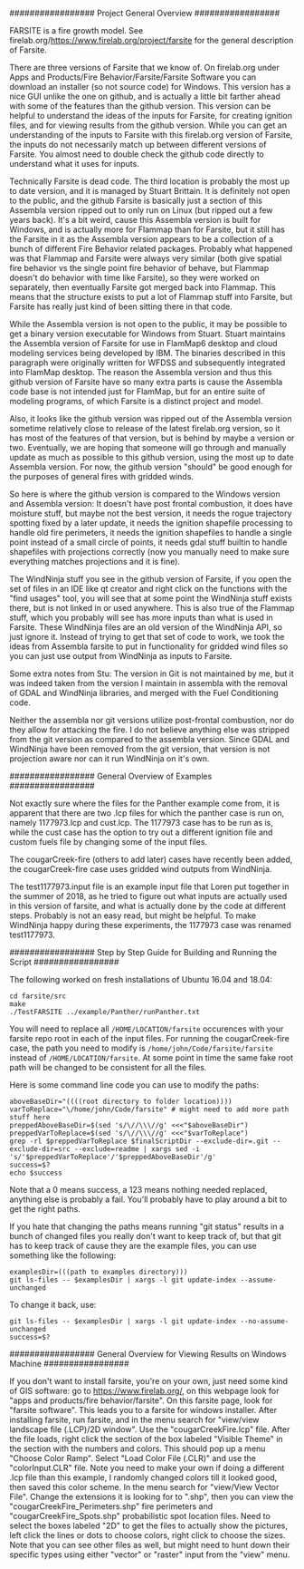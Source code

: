 

#################  Project General Overview  #################

FARSITE is a fire growth model. See firelab.org/https://www.firelab.org/project/farsite for the general description of Farsite.

There are three versions of Farsite that we know of. On firelab.org under Apps and Products/Fire Behavior/Farsite/Farsite Software you can download an installer (so not source code) for Windows. This version has a nice GUI unlike the one on github, and is actually a little bit farther ahead with some of the features than the github version. This version can be helpful to understand the ideas of the inputs for Farsite, for creating ignition files, and for viewing results from the github version. While you can get an understanding of the inputs to Farsite with this firelab.org version of Farsite, the inputs do not necessarily match up between different versions of Farsite. You almost need to double check the github code directly to understand what it uses for inputs.

Technically Farsite is dead code. The third location is probably the most up to date version, and it is managed by Stuart Brittain. It is definitely not open to the public, and the github Farsite is basically just a section of this Assembla version ripped out to only run on Linux (but ripped out a few years back). It's a bit weird, cause this Assembla version is built for Windows, and is actually more for Flammap than for Farsite, but it still has the Farsite in it as the Assembla version appears to be a collection of a bunch of different Fire Behavior related packages. Probably what happened was that Flammap and Farsite were always very similar (both give spatial fire behavior vs the single point fire behavior of behave, but Flammap doesn't do behavior with time like Farsite), so they were worked on separately, then eventually Farsite got merged back into Flammap. This means that the structure exists to put a lot of Flammap stuff into Farsite, but Farsite has really just kind of been sitting there in that code.

While the Assembla version is not open to the public, it may be possible to get a binary version executable for Windows from Stuart. Stuart maintains the Assembla version of Farsite for use in FlamMap6 desktop and cloud modeling services being developed by IBM. The binaries described in this paragraph were originally written for WFDSS and subsequently integrated into FlamMap desktop. The reason the Assembla version and thus this github version of Farsite have so many extra parts is cause the Assembla code base is not intended just for FlamMap, but for an entire suite of modeling programs, of which Farsite is a distinct project and model.

Also, it looks like the github version was ripped out of the Assembla version sometime relatively close to release of the latest firelab.org version, so it has most of the features of that version, but is behind by maybe a version or two. Eventually, we are hoping that someone will go through and manually update as much as possible to this github version, using the most up to date Assembla version. For now, the github version "should" be good enough for the purposes of general fires with gridded winds.

So here is where the github version is compared to the Windows version and Assembla version: It doesn't have post frontal combustion, it does have moisture stuff, but maybe not the best version, it needs the rogue trajectory spotting fixed by a later update, it needs the ignition shapefile processing to handle old fire perimeters, it needs the ignition shapefiles to handle a single point instead of a small circle of points, it needs gdal stuff builtin to handle shapefiles with projections correctly (now you manually need to make sure everything matches projections and it is fine).

The WindNinja stuff you see in the github version of Farsite, if you open the set of files in an IDE like qt creator and right click on the functions with the "find usages" tool, you will see that at some point the WindNinja stuff exists there, but is not linked in or used anywhere. This is also true of the Flammap stuff, which you probably will see has more inputs than what is used in Farsite. These WindNinja files are an old version of the WindNinja API, so just ignore it. Instead of trying to get that set of code to work, we took the ideas from Assembla farsite to put in functionality for gridded wind files so you can just use output from WindNinja as inputs to Farsite.


Some extra notes from Stu:
The version in Git is not maintained by me, but it was indeed taken from the version I maintain in assembla with the removal of GDAL and WindNinja libraries, and merged with the Fuel Conditioning code.

Neither the assembla nor git versions utilize post-frontal combustion, nor do they allow for attacking the fire. I do not believe anything else was stripped from the git version as compared to the assembla version. Since GDAL and WindNinja have been removed from the git version, that version is not projection aware nor can it run WindNinja on it's own.


#################  General Overview of Examples  #################

Not exactly sure where the files for the Panther example come from, it is apparent that there are two .lcp files for which the panther case is run on, namely 1177973.lcp and cust.lcp. The 1177973 case has to be run as is, while the cust case has the option to try out a different ignition file and custom fuels file by changing some of the input files.

The cougarCreek-fire (others to add later) cases have recently been added, the cougarCreek-fire case uses gridded wind outputs from WindNinja.

The test1177973.input file is an example input file that Loren put together in the summer of 2018, as he tried to figure out what inputs are actually used in this version of farsite, and what is actually done by the code at different steps. Probably is not an easy read, but might be helpful. To make WindNinja happy during these experiments, the 1177973 case was renamed test1177973.


#################  Step by Step Guide for Building and Running the Script  #################

The following worked on fresh installations of Ubuntu 16.04 and 18.04:
```
cd farsite/src
make
./TestFARSITE ../example/Panther/runPanther.txt
```

You will need to replace all `/HOME/LOCATION/farsite` occurences with your farsite repo root in each of the input files. For running the cougarCreek-fire case, the path you need to modify is `/home/john/Code/farsite/farsite` instead of `/HOME/LOCATION/farsite`. At some point in time the same fake root path will be changed to be consistent for all the files.

Here is some command line code you can use to modify the paths:
```
aboveBaseDir="((((root directory to folder location))))
varToReplace="\/home/john/Code/farsite" # might need to add more path stuff here
preppedAboveBaseDir=$(sed 's/\//\\\//g' <<<"$aboveBaseDir")
preppedVarToReplace=$(sed 's/\//\\\//g' <<<"$varToReplace")
grep -rl $preppedVarToReplace $finalScriptDir --exclude-dir=.git --exclude-dir=src --exclude=readme | xargs sed -i 's/'$preppedVarToReplace'/'$preppedAboveBaseDir'/g'
success=$?
echo $success
```

Note that a 0 means success, a 123 means nothing needed replaced, anything else is probably a fail. You'll probably have to play around a bit to get the right paths.


If you hate that changing the paths means running "git status" results in a bunch of changed files you really don't want to keep track of, but that git has to keep track of cause they are the example files, you can use something like the following:
```
examplesDir=(((path to examples directory)))
git ls-files -- $examplesDir | xargs -l git update-index --assume-unchanged
```

To change it back, use:
```
git ls-files -- $examplesDir | xargs -l git update-index --no-assume-unchanged
success=$?
```


#################  General Overview for Viewing Results on Windows Machine  #################

If you don't want to install farsite, you're on your own, just need some kind of GIS software:
go to https://www.firelab.org/, on this webpage look for "apps and products/fire behavior/farsite". On this farsite page, look for "farsite software". This leads you to a farsite for windows installer.
After installing farsite, run farsite, and in the menu search for "view/view landscape file (.LCP)/2D window". Use the "cougarCreekFire.lcp" file.
After the file loads, right click the section of the box labeled "Visible Theme" in the section with the numbers and colors. This should pop up a menu "Choose Color Ramp". Select "Load Color File (.CLR)" and use the "colorInput.CLR" file. Note you need to make your own if doing a different .lcp file than this example, I randomly changed colors till it looked good, then saved this color scheme.
In the menu search for "view/View Vector File". Change the extensions it is looking for to ".shp", then you can view the "cougarCreekFire_Perimeters.shp" fire perimeters and "cougarCreekFire_Spots.shp" probabilistic spot location files. Need to select the boxes labeled "2D" to get the files to actually show the pictures, left click the lines or dots to choose colors, right click to choose the sizes.
Note that you can see other files as well, but might need to hunt down their specific types using either "vector" or "raster" input from the "view" menu.




